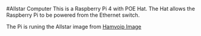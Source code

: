 #Allstar Computer
This is a Raspberry Pi 4 with POE Hat. The Hat allows the Raspberry Pi to be powered from the Ethernet switch.

The Pi is runing the Allstar image from [Hamvoip Image](https://hamvoip.org)



